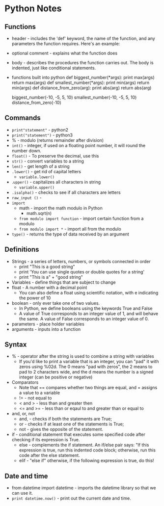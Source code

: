 # Python Notes

## Functions
* header - includes the 'def' keyword, the name of the function, and any parameters the function requires. Here's an example:
* optional comment - explains what the function does
* body - describes the procedures the function carries out. The body is indented, just like conditional statements.
* functions built into python
	def biggest_number(*args):
 		 print max(args)
  		return max(args)
	def smallest_number(*args):
		 print min(args)
  		return min(args)
	def distance_from_zero(arg):
 		 print abs(arg)
  		return abs(arg)

	biggest_number(-10, -5, 5, 10)
	smallest_number(-10, -5, 5, 10)
	distance_from_zero(-10)


## Commands
* `print"statement"` - python2
* `print("statement")` - python3
* % - modulo (returns remainder after division)
* `int()` - integer, if used on a floating point number, it will round the number down.
* `float()` - To preserve the decimal, use this
* `str()` - convert variables to a string
* `len()` - get length of a string
* `.lower()` - get rid of capital letters 
	- `variable.lower()`
* .`upper()` - capitalizes all characters in string
	- `variable.upper()`
* `.isalpha()` - checks to see if all characters are letters	
* `raw_input ()` - 
* `import` 
	- math - import the math modulo in Python
		- math.sqrt(n)
	- `from modulo import function` - import certain function from a modulo
	- `from modulo import *` - import all from the modulo
* `type()` - returns the type of data received by an argument

## Definitions 
* Strings - a series of letters, numbers, or symbols connected in order
	- print "This is a good string"
	- print 'You can use single quotes or double quotes for a string'
	- print "This is a" + "good string"
* Variables - define things that are subject to change
* float - A number with a decimal point
	- You can also define a float using scientific notation, with e indicating the power of 10
* boolean - only ever take one of two values. 
	- In Python, we define booleans using the keywords True and False
	-  A value of True corresponds to an integer value of 1, and will behave the same. A value of False corresponds to an integer value of 0.
* parameters - place holder variables
* arguments - inputs into a function

## Syntax 
* % - operator after the string is used to combine a string with variables
	- If you'd like to print a variable that is an integer, you can "pad" it with zeros using %02d. The 0 means "pad with zeros", the 2 means to pad to 2 characters wide, and the d means the number is a signed integer (can be positive or negative)
* Comparators
	- Note that == compares whether two things are equal, and = assigns a value to a variable
	- != - not equal to
	- < and > - less than and greater then
	- <= and >= - less than or eqaul to and greater than or equal to
* and, or, not
	- and, -  checks if both the statements are True;
    - or - checks if at least one of the statements is True;
    - not - gives the opposite of the statement.
* if - conditional statement that executes some specified code after checking if its expression is True.
	- else - complements the if statement. An if/else pair says: "If this expression is true, run this indented code block; otherwise, run this code after the else statement.
	- elif - "else if" otherwise, if the following expression is true, do this!

## Date and time

* from datetime import datetime - imports the datetime library so that we can use it.
* `print datetime.now()` - print out the current date and time.

